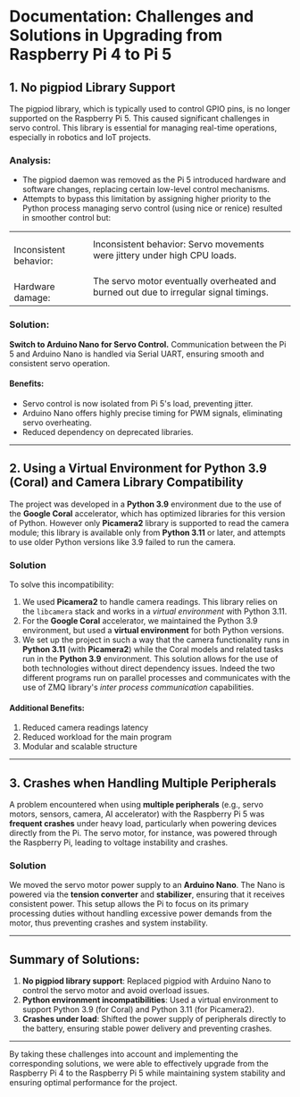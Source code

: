 # Documentation: Challenges and Solutions in Upgrading from Raspberry Pi 4 to Pi 5

## 1. No **pigpiod** Library Support
The pigpiod library, which is typically used to control GPIO pins, is no longer supported on the Raspberry Pi 5. This caused significant challenges in servo control. This library is essential for managing real-time operations, especially in robotics and IoT projects.
### Analysis:
- The pigpiod daemon was removed as the Pi 5 introduced hardware and software changes, replacing certain low-level control mechanisms.
- Attempts to bypass this limitation by assigning higher priority to the Python process managing servo control (using nice or renice) resulted in smoother control but:
<table>
<tr><td><br>Inconsistent behavior:</br></td><td>Inconsistent behavior: Servo movements were jittery under high CPU loads.</td></tr>
<tr><td><br>Hardware damage:</br></td><td>The servo motor eventually overheated and burned out due to irregular signal timings.</td></tr>
</table>

### Solution:
<b>Switch to Arduino Nano for Servo Control.</b> Communication between the Pi 5 and Arduino Nano is handled via Serial UART, ensuring smooth and consistent servo operation.

#### Benefits:
- Servo control is now isolated from Pi 5's load, preventing jitter.
- Arduino Nano offers highly precise timing for PWM signals, eliminating servo overheating.
- Reduced dependency on deprecated libraries.


---

## 2. Using a Virtual Environment for Python 3.9 (Coral) and Camera Library Compatibility
The project was developed in a **Python 3.9** environment due to the use of the **Google Coral** accelerator, which has optimized libraries for this version of Python. However only **Picamera2** library is supported to read the camera module; this library is available only from **Python 3.11** or later, and attempts to use older Python versions like 3.9 failed to run the camera.

### **Solution**
To solve this incompatibility:
1. We used **Picamera2** to handle camera readings. This library relies on the `libcamera` stack and works in a <i>virtual environment</i> with Python 3.11.
2. For the **Google Coral** accelerator, we maintained the Python 3.9 environment, but used a **virtual environment** for both Python versions.
3. We set up the project in such a way that the camera functionality runs in **Python 3.11** (with **Picamera2**) while the Coral models and related tasks run in the **Python 3.9** environment. This solution allows for the use of both technologies without direct dependency issues. Indeed the two different programs run on parallel processes and communicates with the use of ZMQ library's <i>inter process communication</i> capabilities.

#### Additional Benefits:
1. Reduced camera readings latency
2. Reduced workload for the main program
3. Modular and scalable structure

---

## 3. Crashes when Handling Multiple Peripherals
A problem encountered when using **multiple peripherals** (e.g., servo motors, sensors, camera, AI accelerator) with the Raspberry Pi 5 was **frequent crashes** under heavy load, particularly when powering devices directly from the Pi. The servo motor, for instance, was powered through the Raspberry Pi, leading to voltage instability and crashes.

### **Solution**
We moved the servo motor power supply to an **Arduino Nano**. The Nano is powered via the **tension converter** and **stabilizer**, ensuring that it receives consistent power. This setup allows the Pi to focus on its primary processing duties without handling excessive power demands from the motor, thus preventing crashes and system instability.

---

## Summary of Solutions:
1. **No pigpiod library support**: Replaced pigpiod with Arduino Nano to control the servo motor and avoid overload issues.
2. **Python environment incompatibilities**: Used a virtual environment to support Python 3.9 (for Coral) and Python 3.11 (for Picamera2).
3. **Crashes under load**: Shifted the power supply of peripherals directly to the battery, ensuring stable power delivery and preventing crashes.

---

By taking these challenges into account and implementing the corresponding solutions, we were able to effectively upgrade from the Raspberry Pi 4 to the Raspberry Pi 5 while maintaining system stability and ensuring optimal performance for the project.

